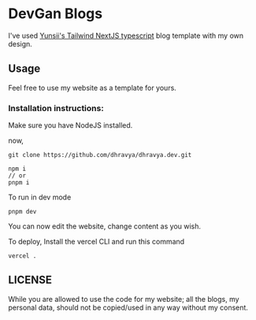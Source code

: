 # DevGan Blogs

I've used [Yunsii's Tailwind NextJS typescript](https://github.com/yunsii/tailwind-nextjs-typescript-starter-blog) blog template with my own design.

## Usage

Feel free to use my website as a template for yours.

### Installation instructions:

Make sure you have NodeJS installed.

now,

```
git clone https://github.com/dhravya/dhravya.dev.git
```

```
npm i
// or
pnpm i
```

To run in dev mode

```
pnpm dev
```

You can now edit the website, change content as you wish.

To deploy, Install the vercel CLI and run this command

```
vercel .
```

## LICENSE

While you are allowed to use the code for my website; all the blogs, my personal data, should not be copied/used in any way without my consent.
